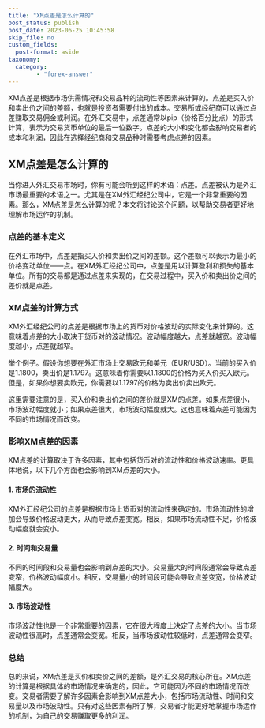 ```yaml
---
title: "XM点差是怎么计算的"
post_status: publish
post_date: 2023-06-25 10:45:58
skip_file: no
custom_fields: 
  post-format: aside
taxonomy:
  category:
        - "forex-answer"
---
```


XM点差是根据市场供需情况和交易品种的流动性等因素来计算的。点差是买入价和卖出价之间的差额，也就是投资者需要付出的成本。交易所或经纪商可以通过点差赚取交易佣金或利润。在外汇交易中，点差通常以pip（价格百分比点）的形式计算，表示为交易货币单位的最后一位数字。点差的大小和变化都会影响交易者的成本和利润，因此在选择经纪商和交易品种时需要考虑点差的因素。

## XM点差是怎么计算的

当你进入外汇交易市场时，你有可能会听到这样的术语：点差。点差被认为是外汇市场最重要的术语之一。尤其是在XM外汇经纪公司中，它是一个非常重要的因素。那么，XM点差是怎么计算的呢？本文将讨论这个问题，以帮助交易者更好地理解市场运作的机制。

### 点差的基本定义

在外汇市场中，点差是指买入价和卖出价之间的差额。这个差额可以表示为最小的价格变动单位——点。在XM外汇经纪公司中，点差是用以计算盈利和损失的基本单位。所有的交易都是通过点差来实现的，在交易过程中，买入价和卖出价之间的差价就是点差。

### XM点差的计算方式

XM外汇经纪公司的点差是根据市场上的货币对价格波动的实际变化来计算的。这意味着点差的大小取决于货币对的波动情况。波动幅度越大，点差就越宽。波动幅度越小，点差就越窄。

举个例子。假设你想要在外汇市场上交易欧元和美元（EUR/USD）。当前的买入价是1.1800，卖出价是1.1797。这意味着你需要以1.1800的价格为买入价买入欧元。但是，如果你想要卖欧元，你需要以1.1797的价格为卖出价卖出欧元。

这里需要注意的是，买入价和卖出价之间的差价就是XM的点差。如果点差很小，市场波动幅度就小；如果点差很大，市场波动幅度就大。这也意味着点差可能因为不同的市场情况而改变。

### 影响XM点差的因素

XM点差的计算取决于许多因素，其中包括货币对的流动性和价格波动速率。更具体地说，以下几个方面也会影响到XM点差的大小。

#### 1. 市场的流动性

XM外汇经纪公司的点差是根据市场上货币对的流动性来确定的。市场流动性的增加会导致价格波动更大，从而导致点差变宽。相反，如果市场流动性不足，价格波动幅度就会变小。

#### 2. 时间和交易量

不同的时间段和交易量也会影响到点差的大小。交易量大的时间段通常会导致点差变窄，价格波动幅度小。相反，交易量小的时间段可能会导致点差变宽，价格波动幅度大。

#### 3. 市场波动性

市场波动性也是一个非常重要的因素，它在很大程度上决定了点差的大小。当市场波动性很高时，点差通常会变宽。相反，当市场波动性较低时，点差通常会变窄。

### 总结

总的来说，XM点差是买价和卖价之间的差额，是外汇交易的核心所在。XM点差的计算是根据具体的市场情况来确定的，因此，它可能因为不同的市场情况而改变。交易者需要了解许多因素会影响到XM点差大小，包括市场流动性、时间和交易量以及市场波动性。只有对这些因素有所了解，交易者才能更好地掌握市场运作的机制，为自己的交易赚取更多的利润。